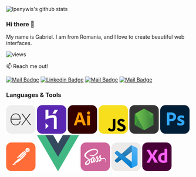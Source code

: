 ![Ipenywis's github stats](https://github-readme-stats.vercel.app/api?username=mecheresvalentin&count_private=true&theme=tokyonight&hide=contribs,prs)

### Hi there 👋

My name is Gabriel.
I am from Romania, and I love to create beautiful web interfaces.

![views](https://komarev.com/ghpvc/?username=mecheresvalentin&label=Profile%20views&color=ffa500&style=flat)

:mailbox: Reach me out!

[![Mail Badge](https://img.shields.io/badge/-youtube-e74c3c?style=flat&labelColor=e74c3c&logo=youtube&logoColor=white)](https://www.youtube.com/channel/UCyeontfyrnckKXnmp_VYn7A) [![Linkedin Badge](https://img.shields.io/badge/-linkedin-0e76a8?style=flat&labelColor=0e76a8&logo=linkedin&logoColor=white)](https://www.linkedin.com/in/gabriel-valentin-794b051a9/) [![Mail Badge](https://img.shields.io/badge/-@louis404__-e84393?style=flat&labelColor=e84393&logo=instagram&logoColor=white)](https://instagram.com/sk3r0r) [![Mail Badge](https://img.shields.io/badge/-gmail-c0392b?style=flat&labelColor=c0392b&logo=gmail&logoColor=white)](mailto:gabriel.v.mecheres@gmail.com)

### Languages & Tools

![expressjs](static/expressjs.svg) ![heroku](static/heroku.svg) ![illustrator](static/illustrator.svg) ![javascript](static/javascript.svg) ![nodejs](static/nodejs.svg) ![photoshop](static/photshop.svg) ![postman](static/postman.svg) ![vuejs](static/vuejs.svg) ![sass](static/sass.svg) ![vscode](static/vscode.svg) ![xd](static/xd.svg)
